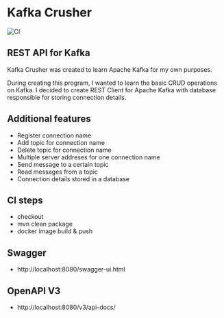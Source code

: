 # Kafka Crusher
![CI](https://github.com/lukasz-cpu/KafkaCrusher/actions/workflows/main.yml/badge.svg)

## REST API for Kafka

Kafka Crusher was created to learn Apache Kafka for my own purposes.

During creating this program, I wanted to learn the basic CRUD operations on Kafka. I decided to create REST Client for Apache Kafka with database
responsible for storing connection details.

## Additional features

- Register connection name
- Add topic for connection name
- Delete topic for connection name
- Multiple server addreses for one connection name
- Send message to a certain topic 
- Read messages from a topic 
- Connection details stored in a database

## CI steps

- checkout 
- mvn clean package
- docker image build & push

## Swagger

- http://localhost:8080/swagger-ui.html

## OpenAPI V3

- http://localhost:8080/v3/api-docs/
